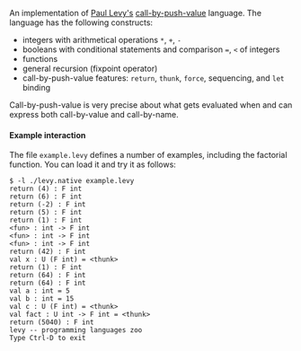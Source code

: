 An implementation of [Paul Levy's](http://www.cs.bham.ac.uk/~pbl/) [call-by-push-value](http://www.cs.bham.ac.uk/~pbl/cbpv.html)
language. The language has the following constructs:
* integers with arithmetical operations `*`, `+`, `-`
* booleans with conditional statements and comparison `=`, `<` of integers
* functions
* general recursion (fixpoint operator)
* call-by-push-value features: `return`, `thunk`, `force`, sequencing, and `let` binding

Call-by-push-value is very precise about what gets evaluated when and can express both
call-by-value and call-by-name.

#### Example interaction

The file `example.levy` defines a number of examples, including the factorial
function. You can load it and try it as follows:

    $ -l ./levy.native example.levy
    return (4) : F int
    return (6) : F int
    return (-2) : F int
    return (5) : F int
    return (1) : F int
    <fun> : int -> F int
    <fun> : int -> F int
    <fun> : int -> F int
    return (42) : F int
    val x : U (F int) = <thunk>
    return (1) : F int
    return (64) : F int
    return (64) : F int
    val a : int = 5
    val b : int = 15
    val c : U (F int) = <thunk>
    val fact : U int -> F int = <thunk>
    return (5040) : F int
    levy -- programming languages zoo
    Type Ctrl-D to exit

